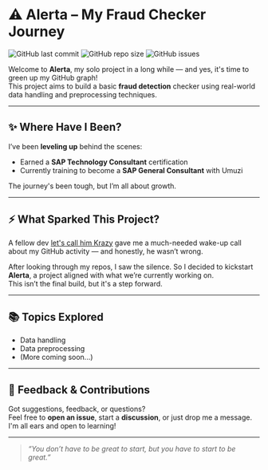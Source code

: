 # ⚠️ Alerta – My Fraud Checker Journey

![GitHub last commit](https://img.shields.io/github/last-commit/Ufoma/Alerta)
![GitHub repo size](https://img.shields.io/github/repo-size/Ufoma/Alerta)
![GitHub issues](https://img.shields.io/github/issues/Ufoma/Alerta)

Welcome to **Alerta**, my solo project in a long while — and yes, it's time to green up my GitHub graph!  
This project aims to build a basic **fraud detection** checker using real-world data handling and preprocessing techniques.

---

## ✨ Where Have I Been?

I’ve been **leveling up** behind the scenes:
- Earned a **SAP Technology Consultant** certification  
- Currently training to become a **SAP General Consultant** with Umuzi  

The journey's been tough, but I’m all about growth.

---

## ⚡ What Sparked This Project?

A fellow dev [let's call him Krazy](github.com/krazygenus) gave me a much-needed wake-up call about my GitHub activity — and honestly, he wasn’t wrong.

After looking through my repos, I saw the silence. So I decided to kickstart **Alerta**, a project aligned with what we’re currently working on.  
This isn’t the final build, but it's a step forward.

---

## 📚 Topics Explored

- Data handling  
- Data preprocessing  
- (More coming soon...)

---

## 💬 Feedback & Contributions

Got suggestions, feedback, or questions?  
Feel free to **open an issue**, start a **discussion**, or just drop me a message. I'm all ears and open to learning!

---

> _“You don’t have to be great to start, but you have to start to be great.”_


